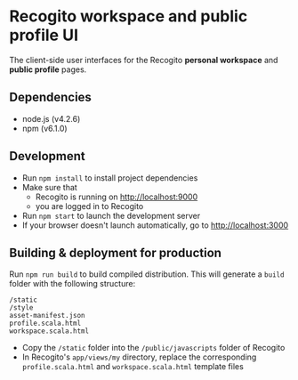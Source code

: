 # Recogito workspace and public profile UI

The client-side user interfaces for the Recogito __personal workspace__ and
__public profile__ pages.

## Dependencies

- node.js (v4.2.6)
- npm (v6.1.0)

## Development

- Run `npm install` to install project dependencies
- Make sure that 
  - Recogito is running on [http://localhost:9000](http://localhost:9000)
  - you are logged in to Recogito
- Run `npm start` to launch the development server
- If your browser doesn't launch automatically, go to [http://localhost:3000](http://localhost:3000)

## Building & deployment for production

Run `npm run build` to build compiled distribution. This will generate a `build` folder with 
the following structure:

```
/static
/style
asset-manifest.json
profile.scala.html
workspace.scala.html
```

- Copy the `/static` folder into the `/public/javascripts` folder of Recogito
- In Recogito's `app/views/my` directory, replace the corresponding
  `profile.scala.html` and `workspace.scala.html` template files
